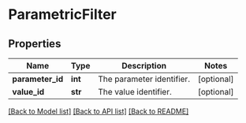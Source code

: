 # ParametricFilter

## Properties
Name | Type | Description | Notes
------------ | ------------- | ------------- | -------------
**parameter_id** | **int** | The parameter identifier. | [optional] 
**value_id** | **str** | The value identifier. | [optional] 

[[Back to Model list]](../README.md#documentation-for-models) [[Back to API list]](../README.md#documentation-for-api-endpoints) [[Back to README]](../README.md)


